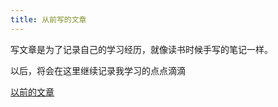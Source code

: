 ```yaml
---
title: 从前写的文章
---
```


写文章是为了记录自己的学习经历，就像读书时候手写的笔记一样。


以后，将会在这里继续记录我学习的点点滴滴

[以前的文章](http://blog.csdn.net/edisonliao666)

